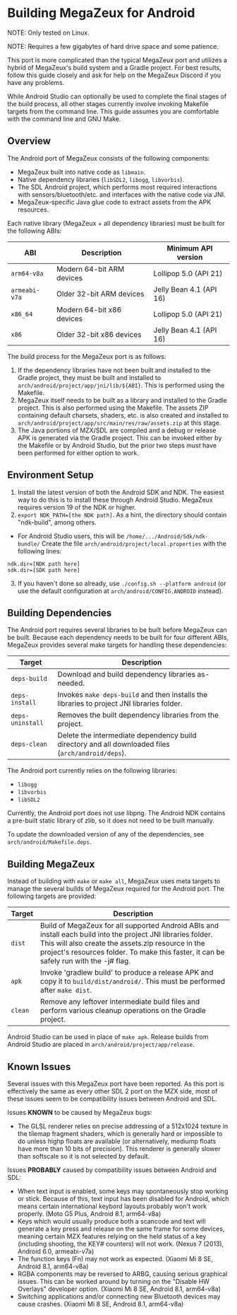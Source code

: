 # Building MegaZeux for Android

NOTE: Only tested on Linux.

NOTE: Requires a few gigabytes of hard drive space and some patience.

This port is more complicated than the typical MegaZeux port and utilizes
a hybrid of MegaZeux's build system and a Gradle project. For best results,
follow this guide closely and ask for help on the MegaZeux Discord if you have
any problems.

While Android Studio can optionally be used to complete the final stages of the
build process, all other stages currently involve invoking Makefile targets
from the command line. This guide assumes you are comfortable with the command
line and GNU Make.

## Overview

The Android port of MegaZeux consists of the following components:

* MegaZeux built into native code as `libmain`.
* Native dependency libraries (`libSDL2`, `libogg`, `libvorbis`).
* The SDL Android project, which performs most required interactions with
  sensors/bluetooth/etc. and interfaces with the native code via JNI.
* MegaZeux-specific Java glue code to extract assets from the APK resources.

Each native library (MegaZeux + all dependency libraries) must be built for the
following ABIs:

| ABI           | Description               | Minimum API version |
|---------------|---------------------------|---------------------|
| `arm64-v8a`   | Modern 64-bit ARM devices | Lollipop 5.0 (API 21)
| `armeabi-v7a` | Older 32-bit ARM devices  | Jelly Bean 4.1 (API 16)
| `x86_64`      | Modern 64-bit x86 devices | Lollipop 5.0 (API 21)
| `x86`         | Older 32-bit x86 devices  | Jelly Bean 4.1 (API 16)

The build process for the MegaZeux port is as follows:

1) If the dependency libraries have not been built and installed to the Gradle
  project, they must be built and installed to `arch/android/project/app/jni/lib/${ABI}`.
  This is performed using the Makefile.
2) MegaZeux itself needs to be built as a library and installed to the Gradle project.
  This is also performed using the Makefile. The assets ZIP containing default
  charsets, shaders, etc. is also created and installed to
  `arch/android/project/app/src/main/res/raw/assets.zip` at this stage.
3) The Java portions of MZX/SDL are compiled and a debug or release APK is
  generated via the Gradle project. This can be invoked either by the Makefile
  or by Android Studio, but the prior two steps *must* have been performed
  for either option to work.

## Environment Setup

1. Install the latest version of both the Android SDK and NDK. The easiest way
  to do this is to install these through Android Studio. MegaZeux requires
  version 19 of the NDK or higher.
2. `export NDK_PATH=[the NDK path]`. As a hint, the directory should contain "ndk-build", among others.
  * For Android Studio users, this will be `/home/.../Android/Sdk/ndk-bundle/`
    Create the file `arch/android/project/local.properties` with the following lines:
```
ndk.dir=[NDK path here]
sdk.dir=[SDK path here]
```
3. If you haven't done so already, use `./config.sh --platform android` (or use
  the default configuration at `arch/android/CONFIG.ANDROID` instead).


## Building Dependencies

The Android port requires several libraries to be built before MegaZeux can be
built. Because each dependency needs to be built for four different ABIs,
MegaZeux provides several make targets for handling these dependencies:

| Target           | Description |
|------------------|-------------|
| `deps-build`     | Download and build dependency libraries as-needed.
| `deps-install`   | Invokes `make deps-build` and then installs the libraries to project JNI libraries folder.
| `deps-uninstall` | Removes the built dependency libraries from the project.
| `deps-clean`     | Delete the intermediate dependency build directory and all downloaded files (`arch/android/deps`).

The Android port currently relies on the following libraries:

* `libogg`
* `libvorbis`
* `libSDL2`

Currently, the Android port does not use libpng. The Android NDK contains
a pre-built static library of zlib, so it does not need to be built manually.

To update the downloaded version of any of the dependencies, see `arch/android/Makefile.deps`.


## Building MegaZeux

Instead of building with `make` or `make all`, MegaZeux uses meta targets to
manage the several builds of MegaZeux required for the Android port. The following
targets are provided:

| Target           | Description |
|------------------|-------------|
| `dist`           | Build of MegaZeux for all supported Android ABIs and install each build into the project JNI libraries folder. This will also create the assets.zip resource in the project's resources folder. To make this faster, it can be safely run with the -j# flag.
| `apk`            | Invoke 'gradlew build' to produce a release APK and copy it to `build/dist/android/`. This must be performed after `make dist`.
| `clean`          | Remove any leftover intermediate build files and perform various cleanup operations on the Gradle project.

Android Studio can be used in place of `make apk`. Release builds from Android
Studio are placed in `arch/android/project/app/release`.

## Known Issues

Several issues with this MegaZeux port have been reported. As this port is
effectively the same as every other SDL 2 port on the MZX side, most of these
issues seem to be compatibility issues between Android and SDL.

Issues **KNOWN** to be caused by MegaZeux bugs:

* The GLSL renderer relies on precise addressing of a 512x1024 texture in the
  tilemap fragment shaders, which is generally hard or impossible to do unless
  highp floats are available (or alternatively, mediump floats have more than
  10 bits of precision). This renderer is generally slower than softscale so
  it is not selected by default.

Issues **PROBABLY** caused by compatibility issues between Android and SDL:

* When text input is enabled, some keys may spontaneously stop working or stick.
  Because of this, text input has been disabled for Android, which means certain
  international keybord layouts probably won't work properly.
  (Moto G5 Plus, Android 8.1, arm64-v8a)
* Keys which would usually produce both a scancode and text will generate a key
  press and release on the same frame for some devices, meaning certain MZX
  features relying on the held status of a key (including shooting, the KEY#
  counters) will not work. (Nexus 7 (2013), Android 6.0, armeabi-v7a)
* The function keys (Fn) may not work as expected. (Xiaomi Mi 8 SE, Android 8.1, arm64-v8a)
* RGBA components may be reversed to ARBG, causing serious graphical issues.
  This can be worked around by turning on the "Disable HW Overlays" developer
  option. (Xiaomi Mi 8 SE, Android 8.1, arm64-v8a)
* Switching applications and/or connecting new Bluetooth devices may cause
  crashes. (Xiaomi Mi 8 SE, Android 8.1, arm64-v8a)
